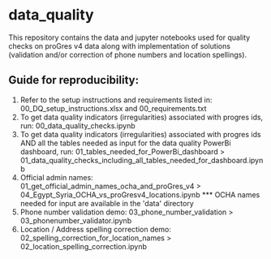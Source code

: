 # data_quality

This repository contains the data and jupyter notebooks used for quality checks on proGres v4 data along with implementation of solutions (validation and/or correction of phone numbers and location spellings). 

## Guide for reproducibility:

1) Refer to the setup instructions and requirements listed in: 00_DQ_setup_instructions.xlsx and 00_requirements.txt
2) To get data quality indicators (irregularities) associated with progres ids, run:
   00_data_quality_checks.ipynb
3) To get data quality indicators (irregularities) associated with progres ids AND all the tables needed as input for the data quality PowerBi dashboard, run: 
   01_tables_needed_for_PowerBi_dashboard > 01_data_quality_checks_including_all_tables_needed_for_dashboard.ipynb
4) Official admin names:
   01_get_official_admin_names_ocha_and_proGres_v4 > 04_Egypt_Syria_OCHA_vs_proGresv4_locations.ipynb
   *** OCHA names needed for input are available in the 'data' directory
5) Phone number validation demo:
   03_phone_number_validation > 03_phonenumber_validator.ipynb
6) Location / Address spelling correction demo: 
   02_spelling_correction_for_location_names > 02_location_spelling_correction.ipynb
